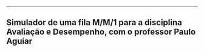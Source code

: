 ---
Simulador de uma fila M/M/1 para a disciplina Avaliação e Desempenho, com o professor Paulo Aguiar
---